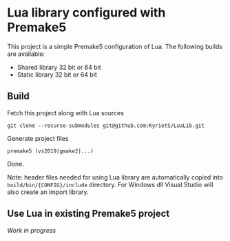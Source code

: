 # Lua library configured with Premake5

This project is a simple Premake5 configuration of Lua. The following builds are available:

* Shared library 32 bit or 64 bit
* Static library 32 bit or 64 bit

## Build

Fetch this project along with Lua sources
```
git clone --recurse-submodules git@github.com:KyrietS/LuaLib.git
```

Generate project files
```
premake5 (vs2019|gmake2|...)
```

Done.

Note: header files needed for using Lua library are automatically copied into `build/bin/{CONFIG}/include` directory. For Windows dll Visual Studio will also create an import library.

## Use Lua in existing Premake5 project

*Work in progress*